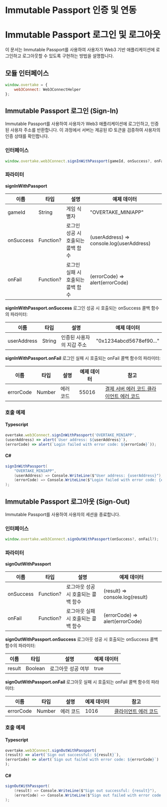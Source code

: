 # Immutable Passport 인증 및 연동

# Immutable Passport 로그인 및 로그아웃
이 문서는 Immutable Passport를 사용하여 사용자가 Web3 기반 애플리케이션에 로그인하고 로그아웃할 수 있도록 구현하는 방법을 설명합니다.


## 모듈 인터페이스
```javascript
window.overtake = {
    web3Connect: Web3ConnectHelper
};
```

## Immutable Passport 로그인 (Sign-In)
Immutable Passport를 사용하여 사용자가 Web3 애플리케이션에 로그인하고, 인증된 사용자 주소를 반환합니다.
이 과정에서 서버는 제공된 ID 토큰을 검증하여 사용자의 인증 상태를 확인합니다.

### 인터페이스
```javascript
window.overtake.web3Connect.signInWithPassport(gameId, onSuccess?, onFail?);
```

### 파라미터
<b>signInWithPassport</b>

| 이름                 | 타입         | 설명                  | 예제 데이터                         |
|--------------------|------------|---------------------|--------------------------------|
| gameId             | String     | 게임 식별자              | "OVERTAKE_MINIAPP"             |
| onSuccess          | Function?  | 로그인 성공 시 호출되는 콜백 함수		 | (userAddress) => console.log(userAddress) |
| onFail             | Function?	 | 로그인 실패 시 호출되는 콜백 함수  | (errorCode) => alert(errorCode) |

<b>signInWithPassport.onSuccess</b>
로그인 성공 시 호출되는 onSuccess 콜백 함수의 파라미터:

| 이름        | 타입     | 설명                  | 예제 데이터 |
|-----------|--------|---------------------|--------|
| userAddress | String | 인증된 사용자의 지갑 주소 | "0x1234abcd5678ef90..." |

<b>signInWithPassport.onFail</b>
로그인 실패 시 호출되는 onFail 콜백 함수의 파라미터:

| 이름        | 타입     | 설명    | 예제 데이터   | 참고                                                          |
|-----------|--------|-------|----------|-------------------------------------------------------------|
| errorCode | Number | 에러 코드 | 55016    | [결제 서버 에러 코드](결제-서버-에러-코드.md),[클라이언트 에러 코드](클라이언트-에러-코드.md) |


### 호출 예제
#### Typescript
```typescript
overtake.web3Connect.signInWithPassport('OVERTAKE_MINIAPP',
(userAddress) => alert(`User address: ${userAddress}`),
(errorCode) => alert(`Login failed with error code: ${errorCode}`));
```

#### C#
```csharp
signInWithPassport(
    "OVERTAKE_MINIAPP", 
    (userAddress) => Console.WriteLine($"User address: {userAddress}"), 
    (errorCode) => Console.WriteLine($"Login failed with error code: {errorCode}")
);
```



## Immutable Passport 로그아웃 (Sign-Out)
Immutable Passport를 사용하여 사용자의 세션을 종료합니다.

### 인터페이스
```javascript
window.overtake.web3Connect.signOutWithPassport(onSuccess?, onFail?);
```

### 파라미터
<b>signOutWithPassport</b>

| 이름                 | 타입         | 설명                  | 예제 데이터                         |
|--------------------|------------|---------------------|--------------------------------|
| onSuccess          | Function?  | 로그아웃 성공 시 호출되는 콜백 함수		 | (result) => console.log(result) |
| onFail             | Function?	 | 로그아웃 실패 시 호출되는 콜백 함수  | (errorCode) => alert(errorCode) |

<b>signOutWithPassport.onSuccess</b>
로그아웃 성공 시 호출되는 onSuccess 콜백 함수의 파라미터:

| 이름        | 타입     | 설명                  | 예제 데이터 |
|-----------|--------|---------------------|--------|
| result | Boolean | 로그아웃 성공 여부 | true |

<b>signOutWithPassport.onFail</b>
로그아웃 실패 시 호출되는 onFail 콜백 함수의 파라미터:

| 이름        | 타입     | 설명    | 예제 데이터 | 참고                                                          |
|-----------|--------|-------|--------|-------------------------------------------------------------|
| errorCode | Number | 에러 코드 | 1016   | [클라이언트 에러 코드](클라이언트-에러-코드.md) |


### 호출 예제
#### Typescript
```typescript
overtake.web3Connect.signOutWithPassport(
(result) => alert(`Sign out successful: ${result}`),
(errorCode) => alert(`Sign out failed with error code: ${errorCode}`)
);
```

#### C#
```csharp
signOutWithPassport(
    (result) => Console.WriteLine($"Sign out successful: {result}"), 
    (errorCode) => Console.WriteLine($"Sign out failed with error code: {errorCode}")
);
```
